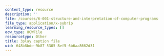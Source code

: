 ```yaml
---
content_type: resource
description: ''
file: /courses/6-001-structure-and-interpretation-of-computer-programs-spring-2005/648b8bde9b8753058ef56b6aa8662d31_GReBwkGFZcs.vtt
file_type: application/x-subrip
learning_resource_types: []
ocw_type: OCWFile
resourcetype: Other
title: 3play caption file
uid: 648b8bde-9b87-5305-8ef5-6b6aa8662d31
---
```

